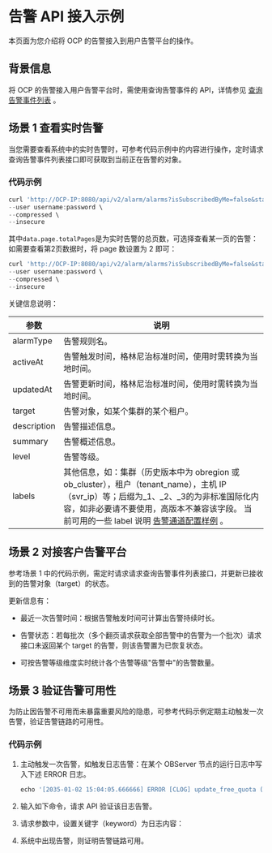 告警 API 接入示例 
================================

本页面为您介绍将 OCP 的告警接入到用户告警平台的操作。

背景信息 
-------------------------

将 OCP 的告警接入用户告警平台时，需使用查询告警事件的 API，详情参见 [查询告警事件列表](../900.alert/100.alert-events/100.query-the-alert-event-list.md) 。

场景 1 查看实时告警 
--------------------------------

当您需要查看系统中的实时告警时，可参考代码示例中的内容进行操作，定时请求查询告警事件列表接口即可获取到当前正在告警的对象。

### 代码示例 

```javascript
curl 'http://OCP-IP:8080/api/v2/alarm/alarms?isSubscribedByMe=false&status=Active&page=1&size=10' \
--user username:password \
--compressed \
--insecure
```



其中`data.page.totalPages`是为实时告警的总页数，可选择查看某一页的告警：如需要查看第2页数据时，将 page 数设置为 2 即可：

```javascript
curl 'http://OCP-IP:8080/api/v2/alarm/alarms?isSubscribedByMe=false&status=Active&page=2&size=10' \
--user username:password \
--compressed \
--insecure
```



关键信息说明：


|     参数      |                                                                                                      说明                                                                                                      |
|-------------|--------------------------------------------------------------------------------------------------------------------------------------------------------------------------------------------------------------|
| alarmType   | 告警规则名。                                                                                                                                                                                                       |
| activeAt    | 告警触发时间，格林尼治标准时间，使用时需转换为当地时间。                                                                                                                                                                                 |
| updatedAt   | 告警更新时间，格林尼治标准时间，使用时需转换为当地时间。                                                                                                                                                                                 |
| target      | 告警对象，如某个集群的某个租户。                                                                                                                                                                                             |
| description | 告警描述信息。                                                                                                                                                                                                      |
| summary     | 告警概述信息。                                                                                                                                                                                                      |
| level       | 告警等级。                                                                                                                                                                                                        |
| labels      | 其他信息，如：集群（历史版本中为 obregion 或 ob_cluster），租户（tenant_name），主机 IP（svr_ip）等；后缀为_1、_2、_3的为非标准国际化内容，如非必要请不要使用，高版本不兼容该字段。 当前可用的一些 label 说明 [告警通道配置样例](../../400.user-guide-2/1300.appendix-2/900.configuration-examples-1.md) 。 |



场景 2 对接客户告警平台 
----------------------------------

参考场景 1 中的代码示例，需定时请求请求查询告警事件列表接口，并更新已接收到的告警对象（target）的状态。

更新信息有：

* 最近一次告警时间：根据告警触发时间可计算出告警持续时长。

  

* 告警状态：若每批次（多个翻页请求获取全部告警中的告警为一个批次）请求接口未返回某个 target 的告警，则该告警置为已恢复状态。

  

* 可按告警等级维度实时统计各个告警等级"告警中"的告警数量。

  




场景 3 验证告警可用性 
---------------------------------

为防止因告警不可用而未暴露重要风险的隐患，可参考代码示例定期主动触发一次告警，验证告警链路的可用性。

### 代码示例 

1. 主动触发一次告警，如触发日志告警：在某个 OBServer 节点的运行日志中写入下述 ERROR 日志。

   ```javascript
   echo '[2035-01-02 15:04:05.666666] ERROR [CLOG] update_free_quota (ob_log_file_pool.cpp:413) [1994][2072][Y0-0000000000000000] [lt=19] [dc=0] test ob error for ocp alarm, just ignore. ret=-999999' >> /home/admin/oceanbase/log/observer.log.wf
   ```

   

2. 输入如下命令，请求 API 验证该日志告警。

   

3. 请求参数中，设置关键字（keyword）为日志内容：

4. 系统中出现告警，则证明告警链路可用。




